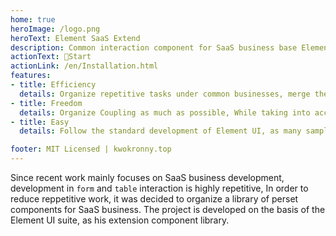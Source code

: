 ```yaml
---
home: true
heroImage: /logo.png
heroText: Element SaaS Extend
description: Common interaction component for SaaS business base Element UI.
actionText: 🚀Start
actionLink: /en/Installation.html
features:
- title: Efficiency
  details: Organize repetitive tasks under common businesses, merge them into preset components, and complete tasks efficiently.
- title: Freedom
  details: Organize Coupling as much as possible, While taking into account high efficiency, it also gives free space to customize special scenarios under vertical business.
- title: Easy
  details: Follow the standard development of Element UI, as many sample codes and documents as possible to help you get started quickly.

footer: MIT Licensed | kwokronny.top
---
```


Since recent work mainly focuses on SaaS business development, development in `form` and `table` interaction is highly repetitive, In order to reduce reppetitive work, it was decided to organize a library of perset components for  SaaS business. The project is developed on the basis of the Element UI suite, as his extension component library.
